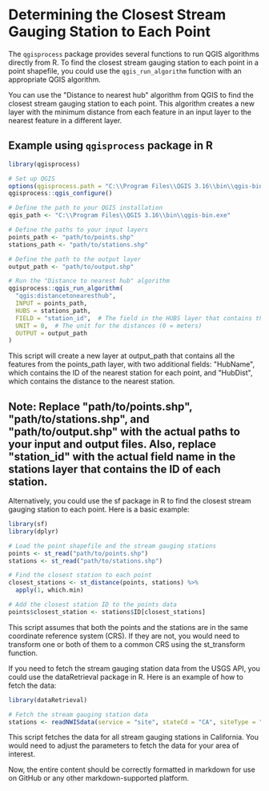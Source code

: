 # Determining the Closest Stream Gauging Station to Each Point

The `qgisprocess` package provides several functions to run QGIS algorithms directly from R. To find the closest stream gauging station to each point in a point shapefile, you could use the `qgis_run_algorithm` function with an appropriate QGIS algorithm.

You can use the "Distance to nearest hub" algorithm from QGIS to find the closest stream gauging station to each point. This algorithm creates a new layer with the minimum distance from each feature in an input layer to the nearest feature in a different layer.

## Example using `qgisprocess` package in R

```R
library(qgisprocess)

# Set up QGIS
options(qgisprocess.path = "C:\\Program Files\\QGIS 3.16\\bin\\qgis-bin.exe")
qgisprocess::qgis_configure()

# Define the path to your QGIS installation
qgis_path <- "C:\\Program Files\\QGIS 3.16\\bin\\qgis-bin.exe"

# Define the paths to your input layers
points_path <- "path/to/points.shp"
stations_path <- "path/to/stations.shp"

# Define the path to the output layer
output_path <- "path/to/output.shp"

# Run the "Distance to nearest hub" algorithm
qgisprocess::qgis_run_algorithm(
  "qgis:distancetonearesthub",
  INPUT = points_path,
  HUBS = stations_path,
  FIELD = "station_id",  # The field in the HUBS layer that contains the ID of each station
  UNIT = 0,  # The unit for the distances (0 = meters)
  OUTPUT = output_path
)
```
This script will create a new layer at output_path that contains all the features from the points_path layer, with two additional fields: "HubName", which contains the ID of the nearest station for each point, and "HubDist", which contains the distance to the nearest station.

## Note: Replace "path/to/points.shp", "path/to/stations.shp", and "path/to/output.shp" with the actual paths to your input and output files. Also, replace "station_id" with the actual field name in the stations layer that contains the ID of each station.

Alternatively, you could use the sf package in R to find the closest stream gauging station to each point. Here is a basic example:
```R
library(sf)
library(dplyr)

# Load the point shapefile and the stream gauging stations
points <- st_read("path/to/points.shp")
stations <- st_read("path/to/stations.shp")

# Find the closest station to each point
closest_stations <- st_distance(points, stations) %>%
  apply(1, which.min)

# Add the closest station ID to the points data
points$closest_station <- stations$ID[closest_stations]
```
This script assumes that both the points and the stations are in the same coordinate reference system (CRS). If they are not, you would need to transform one or both of them to a common CRS using the st_transform function.

If you need to fetch the stream gauging station data from the USGS API, you could use the dataRetrieval package in R. Here is an example of how to fetch the data:
```R
library(dataRetrieval)

# Fetch the stream gauging station data
stations <- readNWISdata(service = "site", stateCd = "CA", siteType = "ST")
```
This script fetches the data for all stream gauging stations in California. You would need to adjust the parameters to fetch the data for your area of interest.

Now, the entire content should be correctly formatted in markdown for use on GitHub or any other markdown-supported platform.
